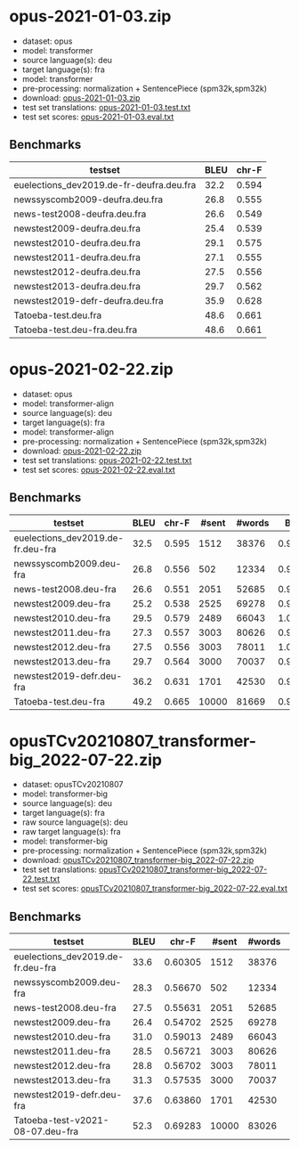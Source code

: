 # opus-2021-01-03.zip

* dataset: opus
* model: transformer
* source language(s): deu
* target language(s): fra
* model: transformer
* pre-processing: normalization + SentencePiece (spm32k,spm32k)
* download: [opus-2021-01-03.zip](https://object.pouta.csc.fi/Tatoeba-MT-models/deu-fra/opus-2021-01-03.zip)
* test set translations: [opus-2021-01-03.test.txt](https://object.pouta.csc.fi/Tatoeba-MT-models/deu-fra/opus-2021-01-03.test.txt)
* test set scores: [opus-2021-01-03.eval.txt](https://object.pouta.csc.fi/Tatoeba-MT-models/deu-fra/opus-2021-01-03.eval.txt)

## Benchmarks

| testset               | BLEU  | chr-F |
|-----------------------|-------|-------|
| euelections_dev2019.de-fr-deufra.deu.fra 	| 32.2 	| 0.594 |
| newssyscomb2009-deufra.deu.fra 	| 26.8 	| 0.555 |
| news-test2008-deufra.deu.fra 	| 26.6 	| 0.549 |
| newstest2009-deufra.deu.fra 	| 25.4 	| 0.539 |
| newstest2010-deufra.deu.fra 	| 29.1 	| 0.575 |
| newstest2011-deufra.deu.fra 	| 27.1 	| 0.555 |
| newstest2012-deufra.deu.fra 	| 27.5 	| 0.556 |
| newstest2013-deufra.deu.fra 	| 29.7 	| 0.562 |
| newstest2019-defr-deufra.deu.fra 	| 35.9 	| 0.628 |
| Tatoeba-test.deu.fra 	| 48.6 	| 0.661 |
| Tatoeba-test.deu-fra.deu.fra 	| 48.6 	| 0.661 |


# opus-2021-02-22.zip

* dataset: opus
* model: transformer-align
* source language(s): deu
* target language(s): fra
* model: transformer-align
* pre-processing: normalization + SentencePiece (spm32k,spm32k)
* download: [opus-2021-02-22.zip](https://object.pouta.csc.fi/Tatoeba-MT-models/deu-fra/opus-2021-02-22.zip)
* test set translations: [opus-2021-02-22.test.txt](https://object.pouta.csc.fi/Tatoeba-MT-models/deu-fra/opus-2021-02-22.test.txt)
* test set scores: [opus-2021-02-22.eval.txt](https://object.pouta.csc.fi/Tatoeba-MT-models/deu-fra/opus-2021-02-22.eval.txt)

## Benchmarks

| testset | BLEU  | chr-F | #sent | #words | BP |
|---------|-------|-------|-------|--------|----|
| euelections_dev2019.de-fr.deu-fra 	| 32.5 	| 0.595 	| 1512 	| 38376 	| 0.965 |
| newssyscomb2009.deu-fra 	| 26.8 	| 0.556 	| 502 	| 12334 	| 0.985 |
| news-test2008.deu-fra 	| 26.6 	| 0.551 	| 2051 	| 52685 	| 0.989 |
| newstest2009.deu-fra 	| 25.2 	| 0.538 	| 2525 	| 69278 	| 0.968 |
| newstest2010.deu-fra 	| 29.5 	| 0.579 	| 2489 	| 66043 	| 1.000 |
| newstest2011.deu-fra 	| 27.3 	| 0.557 	| 3003 	| 80626 	| 0.978 |
| newstest2012.deu-fra 	| 27.5 	| 0.556 	| 3003 	| 78011 	| 1.000 |
| newstest2013.deu-fra 	| 29.7 	| 0.564 	| 3000 	| 70037 	| 0.975 |
| newstest2019-defr.deu-fra 	| 36.2 	| 0.631 	| 1701 	| 42530 	| 0.957 |
| Tatoeba-test.deu-fra 	| 49.2 	| 0.665 	| 10000 	| 81669 	| 0.982 |


# opusTCv20210807_transformer-big_2022-07-22.zip

* dataset: opusTCv20210807
* model: transformer-big
* source language(s): deu
* target language(s): fra
* raw source language(s): deu
* raw target language(s): fra
* model: transformer-big
* pre-processing: normalization + SentencePiece (spm32k,spm32k)
* download: [opusTCv20210807_transformer-big_2022-07-22.zip](https://object.pouta.csc.fi/Tatoeba-MT-models/deu-fra/opusTCv20210807_transformer-big_2022-07-22.zip)
* test set translations: [opusTCv20210807_transformer-big_2022-07-22.test.txt](https://object.pouta.csc.fi/Tatoeba-MT-models/deu-fra/opusTCv20210807_transformer-big_2022-07-22.test.txt)
* test set scores: [opusTCv20210807_transformer-big_2022-07-22.eval.txt](https://object.pouta.csc.fi/Tatoeba-MT-models/deu-fra/opusTCv20210807_transformer-big_2022-07-22.eval.txt)

## Benchmarks

| testset | BLEU  | chr-F | #sent | #words | BP |
|---------|-------|-------|-------|--------|----|
| euelections_dev2019.de-fr.deu-fra 	| 33.6 	| 0.60305 	| 1512 	| 38376 	| 0.949 |
| newssyscomb2009.deu-fra 	| 28.3 	| 0.56670 	| 502 	| 12334 	| 0.987 |
| news-test2008.deu-fra 	| 27.5 	| 0.55631 	| 2051 	| 52685 	| 0.986 |
| newstest2009.deu-fra 	| 26.4 	| 0.54702 	| 2525 	| 69278 	| 0.965 |
| newstest2010.deu-fra 	| 31.0 	| 0.59013 	| 2489 	| 66043 	| 1.000 |
| newstest2011.deu-fra 	| 28.5 	| 0.56721 	| 3003 	| 80626 	| 0.978 |
| newstest2012.deu-fra 	| 28.8 	| 0.56702 	| 3003 	| 78011 	| 0.997 |
| newstest2013.deu-fra 	| 31.3 	| 0.57535 	| 3000 	| 70037 	| 0.976 |
| newstest2019-defr.deu-fra 	| 37.6 	| 0.63860 	| 1701 	| 42530 	| 0.940 |
| Tatoeba-test-v2021-08-07.deu-fra 	| 52.3 	| 0.69283 	| 10000 	| 83026 	| 0.975 |

